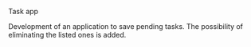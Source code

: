 Task app

 Development of an application to save pending tasks. The possibility of eliminating the listed ones is added.
